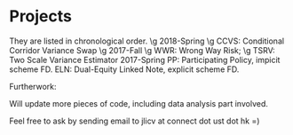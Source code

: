 # Projects
They are listed in chronological order. \g
2018-Spring \g
CCVS: Conditional Corridor Variance Swap \g
2017-Fall \g
WWR: Wrong Way Risk; \g
TSRV: Two Scale Variance Estimator
2017-Spring
PP: Participating Policy, impicit scheme FD.
ELN: Dual-Equity Linked Note, explicit scheme FD.

Furtherwork:

Will update more pieces of code, including data analysis part involved.

Feel free to ask by sending email to jlicv at connect dot ust dot hk  =)
